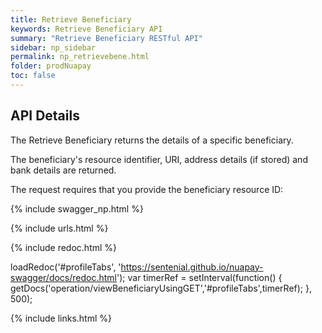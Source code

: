 ```yaml
---
title: Retrieve Beneficiary
keywords: Retrieve Beneficiary API
summary: "Retrieve Beneficiary RESTful API"
sidebar: np_sidebar
permalink: np_retrievebene.html
folder: prodNuapay
toc: false
---
```


## API Details

The Retrieve Beneficiary returns the details of a specific beneficiary.

The beneficiary's resource identifier, URI, address details (if stored) and bank details are returned.

The request requires that you provide the beneficiary resource ID:

{% include swagger_np.html %}

{% include urls.html %}


<ul id="profileTabs" class="nav nav-tabs">
    
   
</ul>
   
{% include redoc.html %}
   
loadRedoc('#profileTabs', 'https://sentenial.github.io/nuapay-swagger/docs/redoc.html');
var timerRef = setInterval(function() { getDocs('operation/viewBeneficiaryUsingGET','#profileTabs',timerRef); }, 500);


</script>


<div id="mydiv"></div>
</div>
</div>



{% include links.html %}
